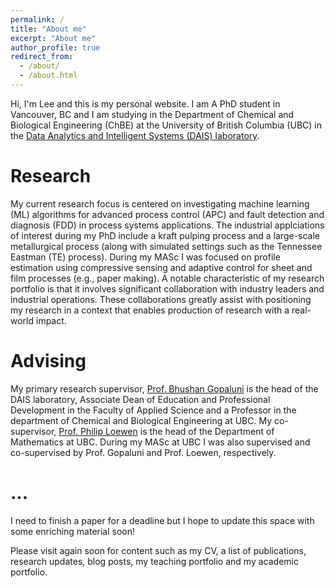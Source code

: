 ```yaml
---
permalink: /
title: "About me"
excerpt: "About me"
author_profile: true
redirect_from: 
  - /about/
  - /about.html
---
```


Hi, I'm Lee and this is my personal website. I am A PhD student in Vancouver, BC and I am studying in the Department of Chemical and Biological Engineering (ChBE) at the University of British Columbia (UBC) in the [Data Analytics and Intelligent Systems (DAIS) laboratory](https://dais.chbe.ubc.ca/). 


Research
========

My current research focus is centered on investigating machine learning (ML) algorithms for advanced process control (APC) and fault detection and diagnosis (FDD) in process systems applications. The industrial applciations of interest during my PhD include a kraft pulping process and a large-scale metallurgical process (along with simulated settings such as the Tennessee Eastman (TE) process). During my MASc I was focused on profile estimation using compressive sensing and adaptive control for sheet and film processes (e.g., paper making). A notable characteristic of my research portfolio is that it involves significant collaboration with industry leaders and industrial operations. These collaborations greatly assist with positioning my research in a context that enables production of research with a real-world impact.


Advising
========

My primary research supervisor, [Prof. Bhushan Gopaluni](https://www.chbe.ubc.ca/profile/bhushan-gopaluni/) is the head of the DAIS laboratory, Associate Dean of Education and Professional Development in the Faculty of Applied Science and a Professor in the department of Chemical and Biological Engineering at UBC. My co-supervisor, [Prof. Philip Loewen](https://www.math.ubc.ca/~loew/) is the head of the Department of Mathematics at UBC. During my MASc at UBC I was also supervised and co-supervised by Prof. Gopaluni and Prof. Loewen, respectively.


...
===


I need to finish a paper for a deadline but I hope to update this space with some enriching material soon! 


Please visit again soon for content such as my CV, a list of publications, research updates, blog posts, my teaching portfolio and my academic portfolio.





